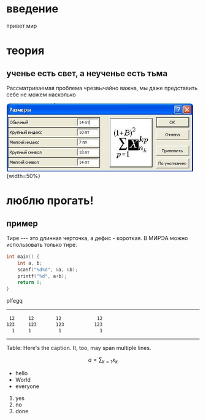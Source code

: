 # введение

привет мир


<!-- ![картинка для привлечения внимания](reference.jpg){width=50%} -->

# теория

## ученье есть свет, а неученье есть тьма

Рассматриваемая проблема чрезвычайно важна, мы даже представить себе не можем насколько 

![Картинка для привлечения внимания](reference.jpg){width=50%}

<!-- ![Картинка для привлечения внимания](reference.jpg){width=50%} -->

# люблю прогать!
## пример

Тире --- это длинная черточка, а дефис - короткая. В МИРЭА можно использовать только тире.

~~~ {.c caption="Hello world" other=nonono}
int main() {
	int a, b;
	scanf("%d%d", &a, &b);
	printf("%d", a+b);
	return 0;
}
~~~

plfegq

-------     ------ ----------   -------
     12     12        12             12
    123     123       123           123
      1     1          1              1
-------     ------ ----------   -------
Table: Here's the caption. It, too, may span
multiple lines.

$$a=\sum_{k=1}x_k$$

* hello
* World
* everyone

1. yes
2. no
3. done
